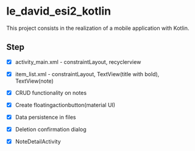 # le_david_esi2_kotlin
This project consists in the realization of a mobile application with Kotlin.

## Step
* [x] activity_main.xml - constraintLayout, recyclerview
* [x] item_list.xml - constraintLayout, TextView(title with bold), TextView(note)
* [x] CRUD functionality on notes
* [x] Create floatingactionbutton(material UI)
* [x] Data persistence in files
* [x] Deletion confirmation dialog
* [x] NoteDetailActivity





